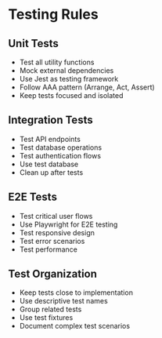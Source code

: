 # Testing Rules

## Unit Tests
- Test all utility functions
- Mock external dependencies
- Use Jest as testing framework
- Follow AAA pattern (Arrange, Act, Assert)
- Keep tests focused and isolated

## Integration Tests
- Test API endpoints
- Test database operations
- Test authentication flows
- Use test database
- Clean up after tests

## E2E Tests
- Test critical user flows
- Use Playwright for E2E testing
- Test responsive design
- Test error scenarios
- Test performance

## Test Organization
- Keep tests close to implementation
- Use descriptive test names
- Group related tests
- Use test fixtures
- Document complex test scenarios 